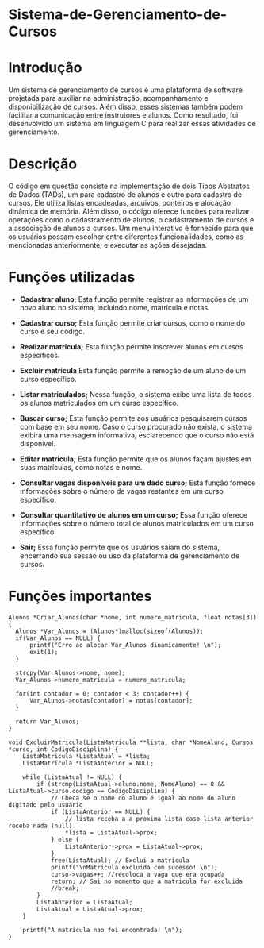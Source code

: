 # Sistema-de-Gerenciamento-de-Cursos
# Introdução 
Um sistema de gerenciamento de cursos é uma plataforma de software projetada para auxiliar na administração, acompanhamento e disponibilização de cursos. Além disso, esses sistemas também podem facilitar a comunicação entre instrutores e alunos. Como resultado, foi desenvolvido um sistema em linguagem C para realizar essas atividades de gerenciamento.

# Descrição 
O código em questão consiste na implementação de dois Tipos Abstratos de Dados (TADs), um para cadastro de alunos e outro para cadastro de cursos. Ele utiliza listas encadeadas, arquivos, ponteiros e alocação dinâmica de memória. Além disso, o código oferece funções para realizar operações como o cadastramento de alunos, o cadastramento de cursos e a associação de alunos a cursos. Um menu interativo é fornecido para que os usuários possam escolher entre diferentes funcionalidades, como as mencionadas anteriormente, e executar as ações desejadas.

# Funções utilizadas 
* <strong>Cadastrar aluno;</strong>
 Esta função permite registrar as informações de um novo aluno no sistema, incluindo nome, matricula e notas.

* <strong>Cadastrar curso;</strong>
 Esta função permite criar cursos, como o nome do curso e seu código.
  
* <strong>Realizar matricula;</strong>
 Esta função permite inscrever alunos em cursos específicos. 

* <strong>Excluir matricula</strong>
Esta função permite a remoção de um aluno de um curso específico.

* <strong>Listar matriculados;</strong>
  Nessa função, o sistema exibe uma lista de todos os alunos matriculados em um curso específico.

* <strong>Buscar curso;</strong>
   Esta função permite aos usuários pesquisarem cursos com base em seu nome. Caso o curso procurado não exista, o sistema exibirá uma mensagem informativa, esclarecendo que o curso não está disponível. 
* <strong>Editar matricula;</strong>
 Esta função permite que os alunos façam ajustes em suas matrículas, como notas e nome.

* <strong>Consultar vagas disponíveis para um dado curso;</strong>
 Esta função fornece informações sobre o número de vagas restantes em um curso específico.

* <strong>Consultar quantitativo de alunos em um curso;</strong>
 Essa função oferece informações sobre o número total de alunos matriculados em um curso específico.

* <strong>Sair;</strong>
  Essa função permite que os usuários saiam do sistema, encerrando sua sessão ou uso da plataforma de gerenciamento de cursos.
  
# Funções importantes
    Alunos *Criar_Alunos(char *nome, int numero_matricula, float notas[3]) {
      Alunos *Var_Alunos = (Alunos*)malloc(sizeof(Alunos));
      if(Var_Alunos == NULL) {
          printf("Erro ao alocar Var_Alunos dinamicamente! \n");
          exit(1);
      }

      strcpy(Var_Alunos->nome, nome);
      Var_Alunos->numero_matricula = numero_matricula;
  
      for(int contador = 0; contador < 3; contador++) {
          Var_Alunos->notas[contador] = notas[contador];
      }
  
      return Var_Alunos;
    } 

    void ExcluirMatricula(ListaMatricula **lista, char *NomeAluno, Cursos *curso, int CodigoDisciplina) {
        ListaMatricula *ListaAtual = *lista;
        ListaMatricula *ListaAnterior = NULL;

        while (ListaAtual != NULL) {
            if (strcmp(ListaAtual->aluno.nome, NomeAluno) == 0 && ListaAtual->curso.codigo == CodigoDisciplina) {
                // Checa se o nome do aluno é igual ao nome do aluno digitado pelo usuário
                if (ListaAnterior == NULL) {
                    // lista receba a a proxima lista caso lista anterior receba nada (null)
                    *lista = ListaAtual->prox;
                } else {
                    ListaAnterior->prox = ListaAtual->prox;
                }
                free(ListaAtual); // Exclui a matricula
                printf("\nMatricula excluida com sucesso! \n");
                curso->vagas++; //recoloca a vaga que era ocupada
                return; // Sai no momento que a matricula for excluida
                //break;
            }
            ListaAnterior = ListaAtual;
            ListaAtual = ListaAtual->prox;
        }
    
        printf("A matricula nao foi encontrada! \n");
    }



